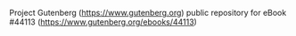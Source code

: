 Project Gutenberg (https://www.gutenberg.org) public repository for eBook #44113 (https://www.gutenberg.org/ebooks/44113)
